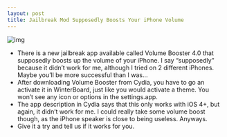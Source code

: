```yaml
---
layout: post
title: Jailbreak Mod Supposedly Boosts Your iPhone Volume
---
```

![img](http://media.idownloadblog.com/wp-content/uploads/2010/08/Volume-Booster-4.0-e1282942378110.png)
* There is a new jailbreak app available called Volume Booster 4.0 that supposedly boosts up the volume of your iPhone. I say “supposedly” because it didn’t work for me, although I tried on 2 different iPhones. Maybe you’ll be more successful than I was…
* After downloading Volume Booster from Cydia, you have to go an activate it in WinterBoard, just like you would activate a theme. You won’t see any icon or options in the settings.app.
* The app description in Cydia says that this only works with iOS 4+, but again, it didn’t work for me. I could really take some volume boost though, as the iPhone speaker is close to being useless. Anyways.
* Give it a try and tell us if it works for you.

